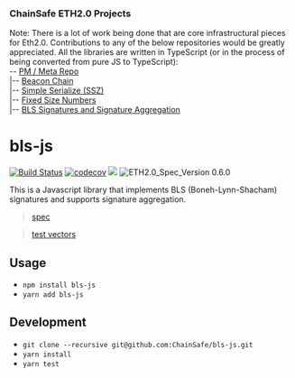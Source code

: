 ### ChainSafe ETH2.0 Projects
Note:
There is a lot of work being done that are core infrastructural pieces for Eth2.0. Contributions to any of the below repositories would be greatly appreciated. All the libraries are written in TypeScript (or in the process of being converted from pure JS to TypeScript):
<br />
-- [PM / Meta Repo](https://github.com/ChainSafe/Sharding)<br />
|-- [Beacon Chain](https://github.com/ChainSafe/lodestar_chain)<br />
|-- [Simple Serialize (SSZ)](https://github.com/ChainSafe/ssz-js)<br />
|-- [Fixed Size Numbers](https://github.com/ChainSafe/fixed-sized-numbers-ts/)<br />
|-- [BLS Signatures and Signature Aggregation](https://github.com/ChainSafe/bls-js)<br />

# bls-js

[![Build Status](https://travis-ci.org/ChainSafe/bls-js.svg?branch=master)](https://travis-ci.org/ChainSafe/bls-js)
[![codecov](https://codecov.io/gh/ChainSafe/bls-js/branch/master/graph/badge.svg)](https://codecov.io/gh/ChainSafe/bls-js)
[![](https://badges.gitter.im/chainsafe/lodestar.svg)](https://gitter.im/chainsafe/lodestar?utm_source=badge&utm_medium=badge&utm_campaign=pr-badge&utm_content=badge)
![ETH2.0_Spec_Version 0.6.0](https://img.shields.io/badge/ETH2.0_Spec_Version-0.6.0-2e86c1.svg)

This is a Javascript library that implements BLS (Boneh-Lynn-Shacham) signatures and supports signature aggregation.

>[spec](https://github.com/ethereum/eth2.0-specs/blob/master/specs/bls_signature.md)

>[test vectors](https://github.com/ethereum/eth2.0-spec-tests/tree/master/tests/bls)

## Usage
- `npm install bls-js`
- `yarn add bls-js`

## Development
- `git clone --recursive git@github.com:ChainSafe/bls-js.git`
- `yarn install`
- `yarn test`

